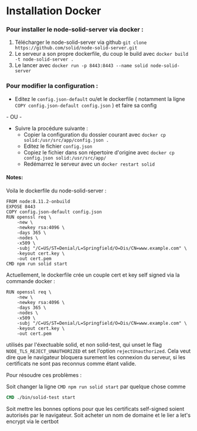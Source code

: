 Installation Docker
===

### Pour installer le node-solid-server via docker :

1. Télécharger le node-solid-server via github `git clone https://github.com/solid/node-solid-server.git`
2. Le serveur a son propre dockerfile, du coup le build avec `docker build -t node-solid-server .`
3. Le lancer avec `docker run -p 8443:8443 --name solid node-solid-server`

### Pour modifier la configuration : 
* Editez le `config.json-default` ou/et le dockerfile ( notamment la ligne `COPY config.json-default config.json` ) et faire sa config
 
\- OU -
* Suivre la procédure suivante : 
    * Copier la configuration du dossier courant avec `docker cp solid:/usr/src/app/config.json .`
    * Editez le fichier `config.json`
    * Copiez le fichier dans son répertoire d'origine avec `docker cp config.json solid:/usr/src/app/`
    * Redémarrez le serveur avec un `docker restart solid`

#### Notes: 

Voila le dockerfile du node-solid-server : 
```dockerfile=
FROM node:8.11.2-onbuild
EXPOSE 8443
COPY config.json-default config.json
RUN openssl req \
    -new \
    -newkey rsa:4096 \
    -days 365 \
    -nodes \
    -x509 \
    -subj "/C=US/ST=Denial/L=Springfield/O=Dis/CN=www.example.com" \
    -keyout cert.key \
    -out cert.pem
CMD npm run solid start
```

Actuellement, le dockerfile crée un couple cert et key self signed via la commande docker : 
```dockerfile=4
RUN openssl req \
    -new \
    -newkey rsa:4096 \
    -days 365 \
    -nodes \
    -x509 \
    -subj "/C=US/ST=Denial/L=Springfield/O=Dis/CN=www.example.com" \
    -keyout cert.key \
    -out cert.pem
```
utilisés par l'éxectuable solid, et non solid-test, qui unset le flag `NODE_TLS_REJECT_UNAUTHORIZED` et set l'option `rejectUnauthorized`. Cela veut dire que le navigateur bloquera surement les connexion du serveur, si les certificats ne sont pas reconnus comme étant valide. 

Pour résoudre ces problèmes : 

Soit changer la ligne `CMD npm run solid start` par quelque chose comme 
```dockerfile
CMD ./bin/solid-test start
```

Soit mettre les bonnes options pour que les certificats self-signed soient autorisés par le navigateur.
Soit acheter un nom de domaine et le lier a let's encrypt via le certbot